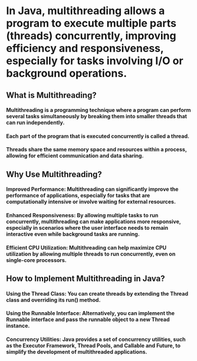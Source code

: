 # In Java, multithreading allows a program to execute multiple parts (threads) concurrently, improving efficiency and responsiveness, especially for tasks involving I/O or background operations. 

## What is Multithreading? 
#### Multithreading is a programming technique where a program can perform several tasks simultaneously by breaking them into smaller threads that can run independently. 
#### Each part of the program that is executed concurrently is called a thread. 
#### Threads share the same memory space and resources within a process, allowing for efficient communication and data sharing. 

## Why Use Multithreading? 
#### Improved Performance: Multithreading can significantly improve the performance of applications, especially for tasks that are computationally intensive or involve waiting for external resources. 
#### Enhanced Responsiveness: By allowing multiple tasks to run concurrently, multithreading can make applications more responsive, especially in scenarios where the user interface needs to remain interactive even while background tasks are running. 
#### Efficient CPU Utilization: Multithreading can help maximize CPU utilization by allowing multiple threads to run concurrently, even on single-core processors. 

## How to Implement Multithreading in Java? 
#### Using the Thread Class: You can create threads by extending the Thread class and overriding its run() method. 
#### Using the Runnable Interface: Alternatively, you can implement the Runnable interface and pass the runnable object to a new Thread instance. 
#### Concurrency Utilities: Java provides a set of concurrency utilities, such as the Executor Framework, Thread Pools, and Callable and Future, to simplify the development of multithreaded applications. 
